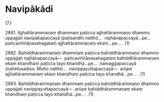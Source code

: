 # Navipākādi

(7.)

2881\. Ajjhattārammaṇaṃ dhammaṃ paṭicca ajjhattārammaṇo dhammo uppajjati navipākapaccayā (paṭisandhi natthi)…  najhānapaccayā…pe…  pañcaviññāṇasahagataṃ ajjhattārammaṇaṃ ekaṃ…pe… . (1)

2882\. Bahiddhārammaṇaṃ dhammaṃ paṭicca bahiddhārammaṇo dhammo uppajjati najhānapaccayā—  pañcaviññāṇasahagataṃ bahiddhārammaṇaṃ ekaṃ khandhaṃ paṭicca tayo khandhā…pe…  namaggapaccayā (nahetusadiso. Moho natthi)…  navippayuttapaccayā—  arūpe ajjhattārammaṇaṃ ekaṃ khandhaṃ paṭicca tayo khandhā…pe… . (1)

2883\. Bahiddhārammaṇaṃ dhammaṃ paṭicca bahiddhārammaṇo dhammo uppajjati navippayuttapaccayā—  arūpe bahiddhārammaṇaṃ ekaṃ khandhaṃ paṭicca tayo khandhā…pe… . (1)
